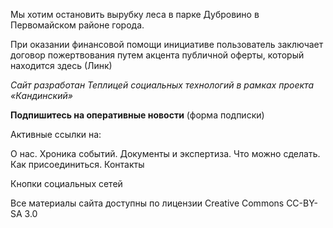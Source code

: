 Мы хотим остановить вырубку леса в парке Дубровино в Первомайском районе города.

При оказании финансовой помощи инициативе пользователь заключает договор пожертвования путем акцента публичной оферты, который находится здесь (Линк)

<em>Сайт разработан Теплицей социальных технологий в рамках проекта «Кандинский»</em>

<strong>Подпишитесь на оперативные новости</strong> (форма подписки)

Активные ссылки на:

О нас. Хроника событий. Документы и экспертиза. Что можно сделать. Как присоединиться. Контакты

Кнопки социальных сетей

Все материалы сайта доступны по лицензии Creative Commons СС-BY-SA 3.0
